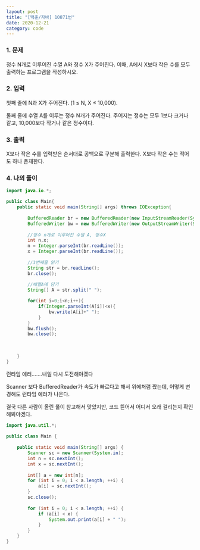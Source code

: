 ```yaml
---
layout: post
title: "[백준/자바] 10871번"
date: 2020-12-21
category: code
---
```



### 1. 문제

정수 N개로 이루어진 수열 A와 정수 X가 주어진다. 이때, A에서 X보다 작은 수를 모두 출력하는 프로그램을 작성하시오.


### 2. 입력

첫째 줄에 N과 X가 주어진다. (1 ≤ N, X ≤ 10,000). 

둘째 줄에 수열 A를 이루는 정수 N개가 주어진다. 주어지는 정수는 모두 1보다 크거나 같고, 10,000보다 작거나 같은 정수이다.


### 3. 출력

X보다 작은 수를 입력받은 순서대로 공백으로 구분해 출력한다. X보다 작은 수는 적어도 하나 존재한다.


### 4. 나의 풀이

````java
import java.io.*;

public class Main{
    public static void main(String[] args) throws IOException{
    
        BufferedReader br = new BufferedReader(new InputStreamReader(System.in));
        BufferedWriter bw = new BufferedWriter(new OutputStreamWriter(System.out));
        
        //정수 n개로 이루어진 수열 A, 정수X
        int n,x;
        n = Integer.parseInt(br.readLine());
        x = Integer.parseInt(br.readLine());
        
        //3번째줄 읽기
        String str = br.readLine();
        br.close();
        
        //배열A에 담기
        String[] A = str.split(" ");

        for(int i=0;i<n;i++){
            if(Integer.parseInt(A[i])<x){
                bw.write(A[i]+" ");
            }
        }
        bw.flush();
        bw.close();
        
        
        
    }
}

`````

런타임 에러.......내일 다시 도전해야겠다

Scanner 보다 BufferedReader가 속도가 빠르다고 해서 위에처럼 짰는데, 어떻게 변경해도 런타임 에러가 나온다. 

결국 다른 사람이 올린 풀이 참고해서 맞았지만, 코드 뜯어서 어디서 오래 걸리는지 확인해봐야겠다.

````java
import java.util.*;
 
public class Main {
 
    public static void main(String[] args) {
        Scanner sc = new Scanner(System.in);
        int n = sc.nextInt();
        int x = sc.nextInt();
         
        int[] a = new int[n];
        for (int i = 0; i < a.length; ++i) {
            a[i] = sc.nextInt();
        }
        sc.close();
         
        for (int i = 0; i < a.length; ++i) {
            if (a[i] < x) {
                System.out.print(a[i] + " ");
            }
        }
    }
}
````
